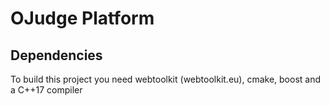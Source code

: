 # OJudge Platform

## Dependencies
To build this project you need webtoolkit (webtoolkit.eu), cmake, boost and a C++17 compiler
